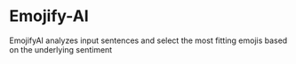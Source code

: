 # Emojify-AI
EmojifyAI analyzes input sentences and select the most fitting emojis based on the underlying sentiment
